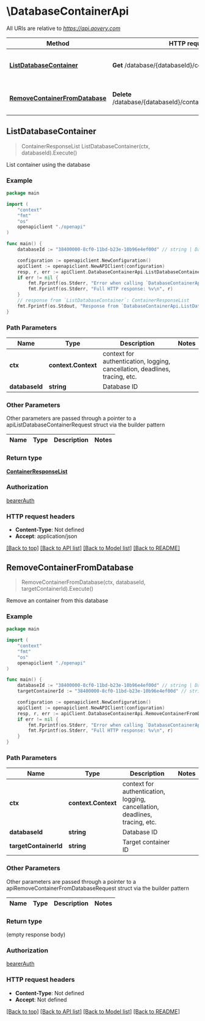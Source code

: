 # \DatabaseContainerApi

All URIs are relative to *https://api.qovery.com*

Method | HTTP request | Description
------------- | ------------- | -------------
[**ListDatabaseContainer**](DatabaseContainerApi.md#ListDatabaseContainer) | **Get** /database/{databaseId}/container | List container using the database
[**RemoveContainerFromDatabase**](DatabaseContainerApi.md#RemoveContainerFromDatabase) | **Delete** /database/{databaseId}/container/{targetContainerId} | Remove an container from this database 



## ListDatabaseContainer

> ContainerResponseList ListDatabaseContainer(ctx, databaseId).Execute()

List container using the database

### Example

```go
package main

import (
    "context"
    "fmt"
    "os"
    openapiclient "./openapi"
)

func main() {
    databaseId := "38400000-8cf0-11bd-b23e-10b96e4ef00d" // string | Database ID

    configuration := openapiclient.NewConfiguration()
    apiClient := openapiclient.NewAPIClient(configuration)
    resp, r, err := apiClient.DatabaseContainerApi.ListDatabaseContainer(context.Background(), databaseId).Execute()
    if err != nil {
        fmt.Fprintf(os.Stderr, "Error when calling `DatabaseContainerApi.ListDatabaseContainer``: %v\n", err)
        fmt.Fprintf(os.Stderr, "Full HTTP response: %v\n", r)
    }
    // response from `ListDatabaseContainer`: ContainerResponseList
    fmt.Fprintf(os.Stdout, "Response from `DatabaseContainerApi.ListDatabaseContainer`: %v\n", resp)
}
```

### Path Parameters


Name | Type | Description  | Notes
------------- | ------------- | ------------- | -------------
**ctx** | **context.Context** | context for authentication, logging, cancellation, deadlines, tracing, etc.
**databaseId** | **string** | Database ID | 

### Other Parameters

Other parameters are passed through a pointer to a apiListDatabaseContainerRequest struct via the builder pattern


Name | Type | Description  | Notes
------------- | ------------- | ------------- | -------------


### Return type

[**ContainerResponseList**](ContainerResponseList.md)

### Authorization

[bearerAuth](../README.md#bearerAuth)

### HTTP request headers

- **Content-Type**: Not defined
- **Accept**: application/json

[[Back to top]](#) [[Back to API list]](../README.md#documentation-for-api-endpoints)
[[Back to Model list]](../README.md#documentation-for-models)
[[Back to README]](../README.md)


## RemoveContainerFromDatabase

> RemoveContainerFromDatabase(ctx, databaseId, targetContainerId).Execute()

Remove an container from this database 

### Example

```go
package main

import (
    "context"
    "fmt"
    "os"
    openapiclient "./openapi"
)

func main() {
    databaseId := "38400000-8cf0-11bd-b23e-10b96e4ef00d" // string | Database ID
    targetContainerId := "38400000-8cf0-11bd-b23e-10b96e4ef00d" // string | Target container ID

    configuration := openapiclient.NewConfiguration()
    apiClient := openapiclient.NewAPIClient(configuration)
    resp, r, err := apiClient.DatabaseContainerApi.RemoveContainerFromDatabase(context.Background(), databaseId, targetContainerId).Execute()
    if err != nil {
        fmt.Fprintf(os.Stderr, "Error when calling `DatabaseContainerApi.RemoveContainerFromDatabase``: %v\n", err)
        fmt.Fprintf(os.Stderr, "Full HTTP response: %v\n", r)
    }
}
```

### Path Parameters


Name | Type | Description  | Notes
------------- | ------------- | ------------- | -------------
**ctx** | **context.Context** | context for authentication, logging, cancellation, deadlines, tracing, etc.
**databaseId** | **string** | Database ID | 
**targetContainerId** | **string** | Target container ID | 

### Other Parameters

Other parameters are passed through a pointer to a apiRemoveContainerFromDatabaseRequest struct via the builder pattern


Name | Type | Description  | Notes
------------- | ------------- | ------------- | -------------



### Return type

 (empty response body)

### Authorization

[bearerAuth](../README.md#bearerAuth)

### HTTP request headers

- **Content-Type**: Not defined
- **Accept**: Not defined

[[Back to top]](#) [[Back to API list]](../README.md#documentation-for-api-endpoints)
[[Back to Model list]](../README.md#documentation-for-models)
[[Back to README]](../README.md)

